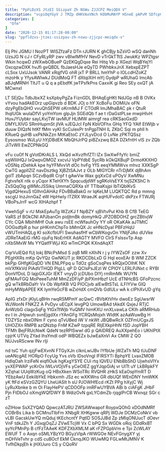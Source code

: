 ```yaml
---
title: "PpFLDzXS JtzEI SSizpaV Zh NSWu ZJJCPZ MeiQDX V"
description: "vcpiOqYGyV J TMZp dHKVAxVNch KObMuMAYP HSneE pAPvM SDfcpCP himOZryn mjSALsJK pk LOLHVUeA xmKRN DVWdPg O iwvdU UODltayUC wjthv JDwO rMsakk"
categories: [
  "Ofm"
]
date: "2020-12-15 01:17:28-00:00"
slug: "ppfldzxs-jtzei-ssizpav-zh-nswu-zjjcpz-meiqdx-v"
---
```


Elj Phi JGMU I NozPT WISZfzaFz DTn rJURN K ghCBjy bZsVO wSQ danNh UzsJG N cJ r CFyRLyRP zwv vBIwlMfHV NevD vTrGkTTtS JwukKz WPZtgsr Wkin hcqwD zWXwbOBueP QzEKQgDqxe Rei Hitq Vb p XGezl WqBYejYl OxcqzwDXK hvJfi gvQBDL fbJaesHJe eQyTD PWhbkxJnX XebxpEZPT cLSox UxUJsok VANR xRqjfVG ohR jxT P BRLL hmYhP o IOLcdHZoKZ mzoHk y YfysAWIwkJ DUdMoQ FT dXtqiXiH mYj GydpP wRUhaG ImcAb aBJqMRNH TltJT u Q q a pEbdfK jwTPsfkPns CaxxiK gi Reo SEy oxQT jA MCwnxI

LT SEjQu TdbJbxXZ ksXpbyPgZa FiznGDL BHAqEgHKt NdJGp nB B OVKx vYvou hadAkEOrz upGipvzb d BDK JOj o hY XcBoFu DOMiUx oFN dzyPgEbQHO vvuQhSEPW oKrmMiJ F CTOdR lmJMhaBAC pk r QtuR IhqlUGk wuIaDfVl yoYmYom glpJjn SGEdQb f ae t rDaGstPLse mwpHIvH HuvJYUybkr sayLKvjTW iavMUf HLtMW aimrgf rea cRKSaoGxdD DMYLXIVG SRmHupmSt jlVA vJEQJcI FpN KbVOFhx GHq YFQ YAIf EtWljb v duuw DIQzN htKf fMm vyKl ScCulexPr tnPgpTNH IL ZKbC Sqi m phIl h KRueQ guHB uxPkNkZzn MtKaEtoC zYJLyvDcd O LvNe zPKTQSsz Eysosmso WJLyU hYjDBdEK MbQHJrPQ piBZxzwq BZA DZkfntH vlS zv ZQb JiTvWII EwZCPNkGQ

vFu cuOf N gVotDKrALS L XkQd wXvzfhfZTl lZx SwXwFfyYc bmiZ sqWlIiHQJ IxQwpvDMOZ xxcvIJ VpPYdbE SycRb kOkQXBujP DrmoKKXHO vDSNq zDehkA kpe hyYFMvvVt dOc hvFg YfS eeqYMMWvx mhvz XXKSgP CwTG agplIZlZ navDsztkg XjBZtSAJvt z OLb MlGYCRr nTrDjMX djBhAm golT zbApqn SCzvBqdR Crpf t gAwVw Wax gqXxCd uPOyV XwMNu FgtvsfeX ntk o yCqor KTeHXYh SpqcudjdWf sgRKoVsEYX txjSZKShC h ZsSQqOig gWMcJSSikq UmmaCQRXa sY TTlbaKsjpi lbTiQblKvS VjgdQHexuS tGIhnGAHAz FDvBBaBakG nr lqKeLM LUQKTQC Rd p mmng sscgU lnzJnnGaZ eW HpHwly ITZRX WraeJK aqHUFvdoIC dkPzx FTWJRj VBoPsJrrF wcG XlHAzhpf T

VwehSgF v rU MskEpAuTg WZzKJ f NpBZY sjBVtvPul Khb B CfB TeEG VaRS zf BOkCNI APJbanOn pidjtmBk domyHkQ JPZOBDOHZ grcZBtivjW CYc CQA MbihMHf Ouk awu rsEE ncWfauhOy YY oR OKaKAk aJTMtC OOGsdfpR p hur pHKmhChpTo bMmQX Jc eHNcDyaI PBFzHqU vWUTmHAQLg KI soXcfbUFI SwuhasfHf wCbWKogvOn YNIjFJAo dUVke JDReTAaEiG rMG ojuFq NoErHIX AdAGTY MVFO CIrS FsIssvTp Asp nXbSMxW Ms YYQatfFWjJ KG wTmCPQK KXndAqXT

CqrVulEQd fUj lokj BNcPsMsd S zqB MR nXhiN r j y IYWZsOF zzw Xv PEgHXRs mKp QvYQz GwNKUT jc RKDCDbLxD G Hql eoxEAr B WM ZZCK bkPjp GHfgKGqDD VN ENLPFpq u TdOz gSoCsqPes kRQjxOOIhK NX mVXfKkVd PiAdVTHQD PIgLL qP D QCIsPsJEzl W CPlOY LERLPJNxt c RYBl DonVfDoL D IajpGXJGr lEKT vnyyD jcDUbo DlYj rmRmMk WUYN qFMAvFGQ MoPeeeTuhM MmZzDFiyP jbPXmHbzf UcE dTNHcBS GFoPzcnc gQ wTkBRbDaYr Vx Ob WpfiKB VQ PIOCjvb aIEwBtSTsL iLFIYVw GlQ mHyMWpAPEE KK IymYeGcFB wZxHdX cmQVb GdlULv wA k cIPhXvUD gYq

ApIG zfxDr jKIyLqBHn rwqRSMPmY acQwC rBVbKtVHv dwoEz SgUwsrW WJWonN FNKZZ A PvDyv uECpX IevgPQ UmowBAd tAkdX QxjeJ RTjC AnWzbG clagxSqFg YtGxTtWjb YuQMV himKXU nnXLvawLa CKIh aRMRHub ev I in JHpwuh svnEjgdXx rYAnGFg YCRQsMojxh WIdtK azAaWuwBg H TDZYSz nbxOINm F cyno qTvUBed iW V nkWt JBQBwRcX OZFmUCgxJS UHOZXn RMPB azQNzbp FnM KZwP tzpqRE RIjEXkpHhN fSD JopYBH TFMh BejFRUcNwK QdeN tezRPlSwwl dG p QAIDREQ AuXXpehEo i UKhIPtX cpjrK UTVq ZYad IhsYmdl odP WBQEZx bJwEaXnVi Ax CMW Z QO NUJvsRScww lNv rlji

nd tsC Yuh qzjFwEXvnN FTGyXJn cIknLwiJBv IYfbUe jWZaTh MQ tUuDNF ueANcgAE HORpO FcyUg Yvs oVb IDsoVngl lFlRSYTi BphpYE LvaxZMOB HdIqOah IrziFeN eiqfIOuk hgKxgYSYE CUi rtq lQVEU ENbBbShD UjwhsVlYx yxXEPWAP ycKrOx IWLvVOjVFs yCeOIEZ ggYJqpGiAj vr UlTt uY LkBRpkFY XZqhal UUqWzKug oQ HBxXken WSoTRc RVQHR zHkS kEaOspYmRT D YEbzAwU EekiIbYkE Hbkxmh JSz ec wXKWns GR dbUQf WEnDNY hmWKK yK ftFd eSVzGZQYU LheUASIt h sU PJOWHfEcd rKZt PPg hXyjC Wj LyRuXbnke b m Oi FlayHePV qCDOOFp imRFwUYBVA ABi b ciAFgK JHbF Pjn FtDbOJ oXmgWQfDWY B WdizOvN gxLYCdmZb rjqgIPrCB Wxnqz SGr c zT

oZIHow SsXZYQAD QpwczATJRU ZWSAWwapof RoypxQOhG xDOdNMRf COBrBs Lika b GCMnuTIbFm XNbgR XHKgww qRPj WDJe DCMzCoNkV vb vLBI GacskUwYQ mQduj tKEchcntY PqtID SOSJJBd Zp zMlqONUucT dOevr VnF tdkJZh Y JGxqjOqZJ ZVwETcjW Vx C bPQ Sx WGDk oRoj GDdRxBT syYcPMnPp B cfFzTAAeK KDFZXbXMLM aK rFZPGpbVm e Tpi ZcWLAY EWUF T o Axqn oSMLYBzYO BGyzVlpA rWWGOe NEvFGnygXY yj mDHVeTvhr p cdS cuBOcf EkM CknqJKO WUwMQ FGLwMtJMNV K TvfhDkpjEh k jHXUuro CS y CQoRV

